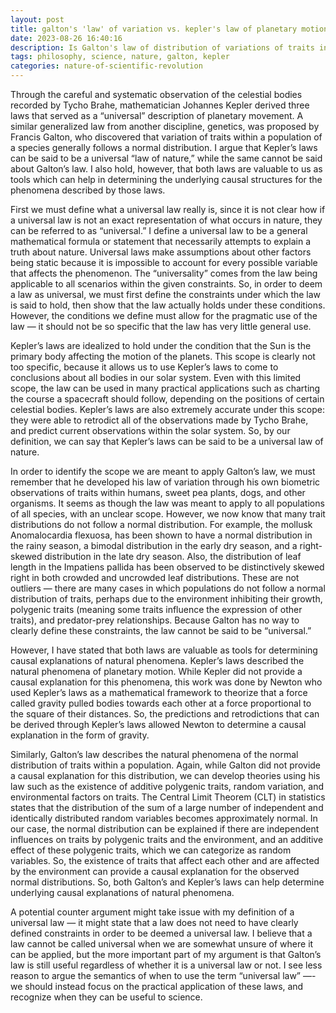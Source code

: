 ```yaml
---
layout: post
title: galton's 'law' of variation vs. kepler's law of planetary motion
date: 2023-08-26 16:40:16
description: Is Galton's law of distribution of variations of traits in organisms a 'law of nature'?
tags: philosophy, science, nature, galton, kepler
categories: nature-of-scientific-revolution
---
```


Through the careful and systematic observation of the celestial bodies recorded by Tycho Brahe, mathematician Johannes Kepler derived three laws that served as a “universal” description of planetary movement. A similar generalized law from another discipline, genetics, was proposed by Francis Galton, who discovered that variation of traits within a population of a species generally follows a normal distribution. I argue that Kepler’s laws can be said to be a universal “law of nature,” while the same cannot be said about Galton’s law. I also hold, however, that both laws are valuable to us as tools which can help in determining the underlying causal structures for the phenomena described by those laws. 

First we must define what a universal law really is, since it is not clear how if a universal law is not an exact representation of what occurs in nature, they can be referred to as “universal.” I define a universal law to be a general mathematical formula or statement that necessarily attempts to explain a truth about nature. Universal laws make assumptions about other factors being static because it is impossible to account for every possible variable that affects the phenomenon. The “universality” comes from the law being applicable to all scenarios within the given constraints. So, in order to deem a law as universal, we must first define the constraints under which the law is said to hold, then show that the law actually holds under these conditions. However, the conditions we define must allow for the pragmatic use of the law — it should not be so specific that the law has very little general use. 

Kepler’s laws are idealized to hold under the condition that the Sun is the primary body affecting the motion of the planets. This scope is clearly not too specific, because it allows us to use Kepler’s laws to come to conclusions about all bodies in our solar system. Even with this limited scope, the law can be used in many practical applications such as charting the course a spacecraft should follow, depending on the positions of certain celestial bodies. Kepler’s laws are also extremely accurate under this scope: they were able to retrodict all of the observations made by Tycho Brahe, and predict current observations within the solar system. So, by our definition, we can say that Kepler’s laws can be said to be a universal law of nature.

In order to identify the scope we are meant to apply Galton’s law, we must remember that he developed his law of variation through his own biometric observations of traits within humans, sweet pea plants, dogs, and other organisms. It seems as though the law was meant to apply to all populations of all species, with an unclear scope. However, we now know that many trait distributions do not follow a normal distribution. For example, the mollusk Anomalocardia flexuosa, has been shown to have a normal distribution in the rainy season, a bimodal distribution in the early dry season, and a right-skewed distribution in the late dry season. Also, the distribution of leaf length in the Impatiens pallida has been observed to be distinctively skewed right in both crowded and uncrowded leaf distributions. These are not outliers — there are many cases in which populations do not follow a normal distribution of traits, perhaps due to the environment inhibiting their growth, polygenic traits (meaning some traits influence the expression of other traits), and predator-prey relationships. Because Galton has no way to clearly define these constraints, the law cannot be said to be “universal.” 

However, I have stated that both laws are valuable as tools for determining causal explanations of natural phenomena. Kepler’s laws described the natural phenomena of planetary motion. While Kepler did not provide a causal explanation for this phenomena, this work was done by Newton who used Kepler’s laws as a mathematical framework to theorize that a force called gravity pulled bodies towards each other at a force proportional to the square of their distances. So, the predictions and retrodictions that can be derived through Kepler’s laws allowed Newton to determine a causal explanation in the form of gravity. 

Similarly, Galton’s law describes the natural phenomena of the normal distribution of traits within a population. Again, while Galton did not provide a causal explanation for this distribution, we can develop theories using his law such as the existence of additive polygenic traits, random variation, and environmental factors on traits. The Central Limit Theorem (CLT) in statistics states that the distribution of the sum of a large number of independent and identically distributed random variables becomes approximately normal. In our case, the normal distribution can be explained if there are independent influences on traits by polygenic traits and the environment, and an additive effect of these polygenic traits, which we can categorize as random variables. So, the existence of traits that affect each other and are affected by the environment can provide a causal explanation for the observed normal distributions. So, both Galton’s and Kepler’s laws can help determine underlying causal explanations of natural phenomena.

A potential counter argument might take issue with my definition of a universal law — it might state that a law does not need to have clearly defined constraints in order to be deemed a universal law. I believe that a law cannot be called universal when we are somewhat unsure of where it can be applied, but the more important part of my argument is that Galton’s law is still useful regardless of whether it is a universal law or not. I see less reason to argue the semantics of when to use the term “universal law” —- we should instead focus on the practical application of these laws, and recognize when they can be useful to science.

